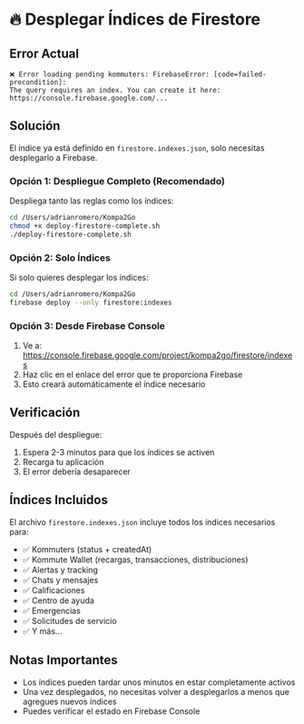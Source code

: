 # 🔥 Desplegar Índices de Firestore

## Error Actual

```
❌ Error loading pending kommuters: FirebaseError: [code=failed-precondition]: 
The query requires an index. You can create it here: https://console.firebase.google.com/...
```

## Solución

El índice ya está definido en `firestore.indexes.json`, solo necesitas desplegarlo a Firebase.

### Opción 1: Despliegue Completo (Recomendado)

Despliega tanto las reglas como los índices:

```bash
cd /Users/adrianromero/Kompa2Go
chmod +x deploy-firestore-complete.sh
./deploy-firestore-complete.sh
```

### Opción 2: Solo Índices

Si solo quieres desplegar los índices:

```bash
cd /Users/adrianromero/Kompa2Go
firebase deploy --only firestore:indexes
```

### Opción 3: Desde Firebase Console

1. Ve a: https://console.firebase.google.com/project/kompa2go/firestore/indexes
2. Haz clic en el enlace del error que te proporciona Firebase
3. Esto creará automáticamente el índice necesario

## Verificación

Después del despliegue:

1. Espera 2-3 minutos para que los índices se activen
2. Recarga tu aplicación
3. El error debería desaparecer

## Índices Incluidos

El archivo `firestore.indexes.json` incluye todos los índices necesarios para:

- ✅ Kommuters (status + createdAt)
- ✅ Kommute Wallet (recargas, transacciones, distribuciones)
- ✅ Alertas y tracking
- ✅ Chats y mensajes
- ✅ Calificaciones
- ✅ Centro de ayuda
- ✅ Emergencias
- ✅ Solicitudes de servicio
- ✅ Y más...

## Notas Importantes

- Los índices pueden tardar unos minutos en estar completamente activos
- Una vez desplegados, no necesitas volver a desplegarlos a menos que agregues nuevos índices
- Puedes verificar el estado en Firebase Console

